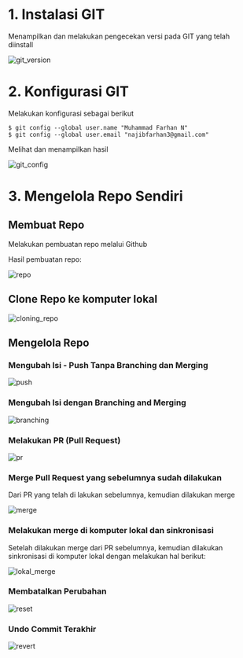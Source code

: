# 1. Instalasi GIT

Menampilkan dan melakukan pengecekan versi pada GIT yang telah diinstall

![git_version](gambar-01.PNG)

# 2. Konfigurasi GIT

Melakukan konfigurasi sebagai berikut

```
$ git config --global user.name "Muhammad Farhan N"
$ git config --global user.email "najibfarhan3@gmail.com"
```

Melihat dan menampilkan hasil

![git_config](gambar-02.PNG)

# 3. Mengelola Repo Sendiri

## Membuat Repo

Melakukan pembuatan repo melalui Github

Hasil pembuatan repo:

![repo](gambar-03-repo.PNG)

## Clone Repo ke komputer lokal

![cloning_repo](gambar-03-cloning.PNG)

## Mengelola Repo

### Mengubah Isi - Push Tanpa Branching dan Merging

![push](gambar-03-push.png)

### Mengubah Isi dengan Branching and Merging

![branching](gambar-03-branching.png)

### Melakukan PR (Pull Request)

![pr](gambar-03-pr.png)

### Merge Pull Request yang sebelumnya sudah dilakukan

Dari PR yang telah di lakukan sebelumnya, kemudian dilakukan merge

![merge](gambar-03-merge.png)

### Melakukan merge di komputer lokal dan sinkronisasi

Setelah dilakukan merge dari PR sebelumnya, kemudian dilakukan sinkronisasi di komputer lokal dengan melakukan hal berikut:

![lokal_merge](gambar-03-merge-lokal.png)

### Membatalkan Perubahan

![reset](gambar-03-reset.png)

### Undo Commit Terakhir

![revert](gambar-03-editcontent.png)
